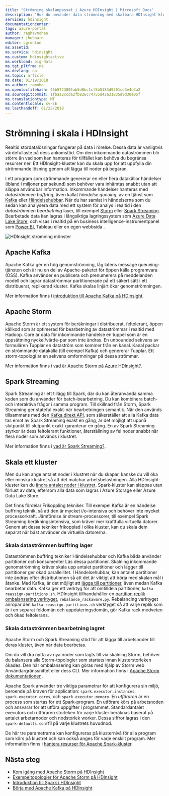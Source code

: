 ```yaml
---
title: "Strömning skalanpassat i Azure HDInsight | Microsoft Docs"
description: "Hur du använder data strömning med skalbara HDInsight-kluster."
services: hdinsight
documentationcenter: 
tags: azure-portal
author: raghavmohan
manager: jhubbard
editor: cgronlun
ms.assetid: 
ms.service: hdinsight
ms.custom: hdinsightactive
ms.workload: big-data
ms.tgt_pltfrm: na
ms.devlang: na
ms.topic: article
ms.date: 01/19/2018
ms.author: ramoha
ms.openlocfilehash: 46b5723805ab5d8bc1cf5b5183d9501cd3e4e3a2
ms.sourcegitcommit: 1fbaa2ccda2fb826c74755d42a31835d9d30e05f
ms.translationtype: MT
ms.contentlocale: sv-SE
ms.lasthandoff: 01/22/2018
---
```

# <a name="streaming-at-scale-in-hdinsight"></a>Strömning i skala i HDInsight

Realtid stordatalösningar fungerar på data i rörelse. Dessa data är vanligtvis värdefullaste på dess ankomsttid. Om den inkommande dataströmmen blir större än vad som kan hanteras för tillfället kan behöva du begränsa resurser ner. Ett HDInsight-kluster kan du skala upp för att uppfylla din strömmande lösning genom att lägga till noder på begäran.

I ett program som strömmande genererar en eller flera datakällor händelser (ibland i miljoner per sekund) som behöver vara inhämtas snabbt utan att släppa användbar information. Inkommande händelser hanteras med *dataströmmen buffring*, även kallat *händelse queuing*, av en tjänst som [Kafka](kafka/apache-kafka-introduction.md) eller [Händelsehubbar](https://azure.microsoft.com/services/event-hubs/). När du har samlat in händelserna som du sedan kan analysera data med ett system för analys i realtid i den *dataströmmen bearbetning* layer, till exempel [Storm](storm/apache-storm-overview.md) eller [Spark Streaming](spark/apache-spark-streaming-overview.md). Bearbetade data kan lagras i långsiktiga lagringssystem som [Azure Data Lake Store](https://azure.microsoft.com/services/data-lake-store/), och visas i realtid på en business intelligence-instrumentpanel som [Power BI](https://powerbi.microsoft.com), Tableau eller en egen webbsida .

![HDInsight strömning mönster](./media/hdinsight-streaming-at-scale-overview/HDInsight-streaming-patterns.png)

## <a name="apache-kafka"></a>Apache Kafka

Apache Kafka ger en hög genomströmning, låg latens message queueing-tjänsten och är nu en del av Apache-paketet för öppen källa programvara (OSS). Kafka använder en publicera och prenumerera på meddelanden modell och lagrar dataströmmar partitionerade på ett säkert sätt i ett distribuerat, replikerad kluster. Kafka skalas linjärt ökar genomströmningen.

Mer information finns i [introduktion till Apache Kafka på HDInsight](kafka/apache-kafka-introduction.md).

## <a name="apache-storm"></a>Apache Storm

Apache Storm är ett system för beräkningar i distribuerat, feltolerant, öppen källkod som är optimerad för bearbetning av dataströmmar i realtid med Hadoop. Core är data för inkommande händelse en tuppel som är en uppsättning nyckel/värde-par som inte ändras. En unbounded sekvens av formulären Tupplar en dataström som kommer från en kanal. Kanal packar en strömmande datakälla (till exempel Kafka) och genererar Tupplar. Ett storm-topologi är en sekvens omformningar på dessa strömmar.

Mer information finns i [vad är Apache Storm på Azure HDInsight?](storm/apache-storm-overview.md).

## <a name="spark-streaming"></a>Spark Streaming

Spark Streaming är ett tillägg till Spark, där du kan återanvända samma koden som du använder för batch-bearbetning. Du kan kombinera batch- och interaktiva frågor i samma program. Till skillnad från Storm, Spark Streaming ger stateful exakt-när bearbetningen semantik. När den används tillsammans med den [Kafka direkt API](http://spark.apache.org/docs/latest/streaming-kafka-integration.html), som säkerställer att alla Kafka data tas emot av Spark Streaming exakt en gång, är det möjligt att uppnå slutpunkt till slutpunkt exakt-garanterar en gång. En av Spark Streaming styrkor är dess feltolerant funktioner, återställning av fel noder snabbt när flera noder som används i klustret.

Mer information finns i [vad är Spark Streaming?](hdinsight-spark-streaming-overview.md).

## <a name="scaling-a-cluster"></a>Skala ett kluster

Men du kan ange antalet noder i klustret när du skapar, kanske du vill öka eller minska klustret så att det matchar arbetsbelastningen. Alla HDInsight-kluster kan du [ändra antalet noder i klustret](hdinsight-administer-use-management-portal.md#scale-clusters). Spark-kluster kan släppas utan förlust av data, eftersom alla data som lagras i Azure Storage eller Azure Data Lake Store.

Det finns fördelar Frikoppling tekniker. Till exempel Kafka är en händelse buffring teknik, så att den är mycket i/o-intensiva och behöver inte mycket processorkraft. Jämförelse är stream-processorer, till exempel Spark Streaming beräkningsintensiva, som kräver mer kraftfulla virtuella datorer. Genom att dessa tekniker frikopplad i olika kluster, kan du skala dem separat när bäst använder de virtuella datorerna.

### <a name="scale-the-stream-buffering-layer"></a>Skala dataströmmen buffring lager

Dataströmmen buffring tekniker Händelsehubbar och Kafka båda använder partitioner och konsumenter Läs dessa partitioner. Skalning inkommande genomströmning kräver skala upp antalet partitioner och lägger till partitioner ger ökad parallellitet. I Händelsehubbar, kan antalet partitioner inte ändras efter distributionen så att det är viktigt att börja med skalan mål i åtanke. Med Kafka, är det möjligt att [lägga till partitioner](https://kafka.apache.org/documentation.html#basic_ops_cluster_expansion), även medan Kafka bearbetar data. Kafka ger ett verktyg för att omtilldela partitioner, `kafka-reassign-partitions.sh`. HDInsight tillhandahåller en [partition replik ombalansering verktyget](https://github.com/hdinsight/hdinsight-kafka-tools), `rebalance_rackaware.py`. Rebalancing verktyget anropar den `kafka-reassign-partitions.sh` verktyget så att varje replik som är i en separat feldomän och uppdateringsdomän, gör Kafka rack medveten och ökad feltolerans.

### <a name="scale-the-stream-processing-layer"></a>Skala dataströmmen bearbetning lagret

Apache Storm och Spark Streaming stöd för att lägga till arbetsnoder till deras kluster, även när data bearbetas.

Om du vill dra nytta av nya noder som lagts till via skalning Storm, behöver du balansera alla Storm-topologier som startats innan klusterstorleken ökades. Den här ombalansering kan göras med hjälp av Storm web Användargränssnittet eller dess CLI. Mer information finns i [Apache Storm dokumentationen](http://storm.apache.org/documentation/Understanding-the-parallelism-of-a-Storm-topology.html).

Apache Spark använder tre viktiga parametrar för att konfigurera sin miljö, beroende på kraven för application: `spark.executor.instances`, `spark.executor.cores`, och `spark.executor.memory`. En *utföraren* är en process som startas för ett Spark-program. En utförare körs på arbetsnoden och ansvarar för att utföra uppgifter i programmet. Standardantalet executors och utföraren storleken för varje kluster beräknas baserat på antalet arbetarnoder och nodstorlek worker. Dessa siffror lagras i den `spark-defaults.conf`fil på varje klustrets huvudnod.

De här tre parametrarna kan konfigureras på klusternivå för alla program som körs på klustret och kan också anges för varje enskilt program. Mer information finns i [hantera resurser för Apache Spark-kluster](spark/apache-spark-resource-manager.md).

## <a name="next-steps"></a>Nästa steg

* [Kom igång med Apache Storm på HDInsight](storm/apache-storm-tutorial-get-started-linux.md)
* [Exempeltopologier för Apache Storm på HDInsight](storm/apache-storm-example-topology.md)
* [Introduktion till Spark i HDInsight](spark/apache-spark-overview.md)
* [Börja med Apache Kafka på HDInsight](kafka/apache-kafka-get-started.md)